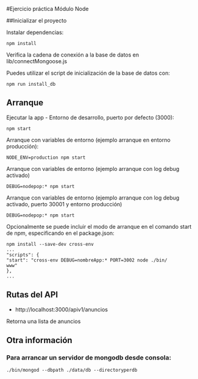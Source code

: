 #Ejercicio práctica Módulo Node

##Inicializar el proyecto

Instalar dependencias:
```
npm install
```


Verifica la cadena de conexión a la base de datos en lib/connectMongoose.js

Puedes utilizar el script de inicialización de la base de datos con:

```shell
npm run install_db
```

## Arranque
Ejecutar la app - Entorno de desarrollo, puerto por defecto (3000):
```
npm start
```
Arranque con variables de entorno (ejemplo arranque en entorno producción):
```
NODE_ENV=production npm start
```
Arranque con variables de entorno (ejemplo arranque con log debug activado)
```
DEBUG=nodepop:* npm start
```
Arranque con variables de entorno (ejemplo arranque con log debug activado, puerto 30001 y entorno producción)
```
DEBUG=nodepop:* npm start
```

Opcionalmente se puede incluir el modo de arranque en el comando start de npm, especificando en el package.json:
```
npm install --save-dev cross-env
...
"scripts": {
"start": "cross-env DEBUG=nombreApp:* PORT=3002 node ./bin/
www"
},
...
```

## Rutas del API

* http://localhost:3000/apiv1/anuncios

Retorna una lista de anuncios

## Otra información

### Para arrancar un servidor de mongodb desde consola:

```shell
./bin/mongod --dbpath ./data/db --directoryperdb
```